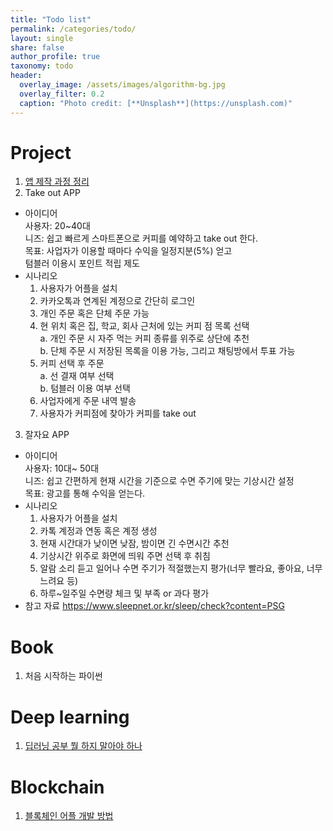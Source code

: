 ```yaml
---
title: "Todo list"
permalink: /categories/todo/
layout: single
share: false
author_profile: true
taxonomy: todo
header:
  overlay_image: /assets/images/algorithm-bg.jpg
  overlay_filter: 0.2
  caption: "Photo credit: [**Unsplash**](https://unsplash.com)" 
---
```

# Project 
1. [앱 제작 과정 정리](https://devcompass.co.kr/%EC%95%B1-%EC%A0%9C%EC%9E%91/) 
2. Take out APP
  - 아이디어  
    사용자: 20~40대  
    니즈: 쉽고 빠르게 스마트폰으로 커피를 예약하고 take out 한다.  
    목표: 사업자가 이용할 때마다 수익을 일정지분(5%) 얻고   
          텀블러 이용시 포인트 적립 제도    
  - 시나리오   
    1. 사용자가 어플을 설치  
    2. 카카오톡과 연계된 계정으로 간단히 로그인    
    3. 개인 주문 혹은 단체 주문 가능   
    4. 현 위치 혹은 집, 학교, 회사 근처에 있는 커피 점 목록 선택  
      a. 개인 주문 시 자주 먹는 커피 종류를 위주로 상단에 추천   
      b. 단체 주문 시 저장된 목록을 이용 가능, 그리고 채팅방에서 투표 가능    
    5. 커피 선택 후 주문  
      a. 선 결재 여부 선택   
      b. 텀블러 이용 여부 선택   
    6. 사업자에게 주문 내역 발송   
    7. 사용자가 커피점에 찾아가 커피를 take out   

3. 잘자요 APP
  - 아이디어  
    사용자: 10대~ 50대  
    니즈: 쉽고 간편하게 현재 시간을 기준으로 수면 주기에 맞는 기상시간 설정  
    목표: 광고를 통해 수익을 얻는다.  
  - 시나리오 
    1. 사용자가 어플을 설치  
    2. 카톡 계정과 연동 혹은 계정 생성   
    3. 현재 시간대가 낮이면 낮잠, 밤이면 긴 수면시간 추천   
    4. 기상시간 위주로 화면에 띄워 주면 선택 후 취침   
    5. 알람 소리 듣고 일어나 수면 주기가 적절했는지 평가(너무 빨라요, 좋아요, 너무 느려요 등)  
    6. 하루~일주일 수면량 체크 및 부족 or 과다 평가 
  - 참고 자료 
    https://www.sleepnet.or.kr/sleep/check?content=PSG

# Book 
1. 처음 시작하는 파이썬 

# Deep learning
1. [딥러닝 공부 뭘 하지 말아야 하나](https://www.facebook.com/dgtgrade/posts/1328790023846527)

# Blockchain
1. [블록체인 어플 개발 방법](https://brunch.co.kr/@brunch45gp/85)
